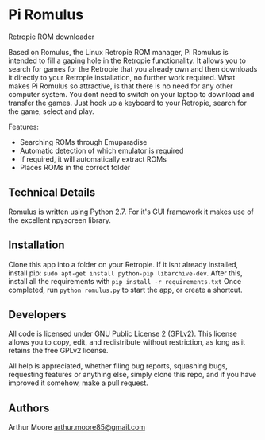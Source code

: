 # Pi Romulus

Retropie ROM downloader

Based on Romulus, the Linux Retropie ROM manager, Pi Romulus is intended to fill a gaping hole
in the Retropie functionality.
It allows you to search for games for the Retropie that you already own and then downloads it
directly to your Retropie installation, no further work required.
What makes Pi Romulus so attractive, is that there is no need for any other computer system.
You dont need to switch on your laptop to download and transfer the games. Just hook up a
keyboard to your Retropie, search for the game, select and play.

Features:
* Searching ROMs through Emuparadise
* Automatic detection of which emulator is required
* If required, it will automatically extract ROMs
* Places ROMs in the correct folder

Technical Details
-----------------
Romulus is written using Python 2.7.
For it's GUI framework it makes use of the excellent npyscreen library.

Installation
------------
Clone this app into a folder on your Retropie. If it isnt already installed, install pip: `sudo apt-get install python-pip libarchive-dev`.
After this, install all the requirements with `pip install -r requirements.txt`
Once completed, run `python romulus.py` to start the app, or create a shortcut.

Developers
----------
All code is licensed under GNU Public License 2 (GPLv2). This license allows you to copy, edit, and redistribute without restriction, as long as it retains the free GPLv2 license.

All help is appreciated, whether filing bug reports, squashing bugs, requesting features or anything else, simply clone this repo, and if you have improved it somehow, make a pull request.

Authors
-------
Arthur Moore <arthur.moore85@gmail.com>
